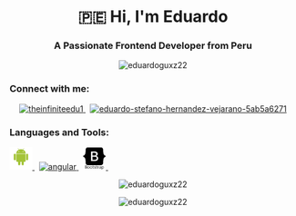 <h1 align="center">🇵🇪 Hi, I'm Eduardo</h1>
<h3 align="center">A Passionate Frontend Developer from Peru</h3>

<p align="center">
  <img src="https://komarev.com/ghpvc/?username=eduardoguxz22&label=Profile%20views&color=0e75b6&style=flat" alt="eduardoguxz22" />
</p>

<h3 align="left">Connect with me:</h3>
<p align="center">
  <a href="https://twitter.com/theinfiniteedu1" target="blank">
    <img src="https://raw.githubusercontent.com/rahuldkjain/github-profile-readme-generator/master/src/images/icons/Social/twitter.svg" alt="theinfiniteedu1" height="30" width="40" />
  </a>
  &nbsp;
  <a href="https://linkedin.com/in/eduardo-stefano-hernandez-vejarano-5ab5a6271" target="blank">
    <img src="https://raw.githubusercontent.com/rahuldkjain/github-profile-readme-generator/master/src/images/icons/Social/linked-in-alt.svg" alt="eduardo-stefano-hernandez-vejarano-5ab5a6271" height="30" width="40" />
  </a>
</p>

<h3 align="left">Languages and Tools:</h3>
<p align="left">
  <a href="https://developer.android.com" target="_blank" rel="noreferrer">
    <img src="https://raw.githubusercontent.com/devicons/devicon/master/icons/android/android-original-wordmark.svg" alt="android" width="40" height="40" />
  </a>
  &nbsp;
  <a href="https://angular.io" target="_blank" rel="noreferrer">
    <img src="https://angular.io/assets/images/logos/angular/angular.svg" alt="angular" width="40" height="40" />
  </a>
  &nbsp;
  <a href="https://getbootstrap.com" target="_blank" rel="noreferrer">
    <img src="https://raw.githubusercontent.com/devicons/devicon/master/icons/bootstrap/bootstrap-plain-wordmark.svg" alt="bootstrap" width="40" height="40" />
  </a>
  &nbsp;
  </p>

<p align="center">
  <img src="https://github-readme-stats.vercel.app/api/top-langs?username=eduardoguxz22&show_icons=true&locale=en&layout=compact" alt="eduardoguxz22" />
</p>

<p align="center">
  <img src="https://github-readme-stats.vercel.app/api?username=eduardoguxz22&show_icons=true&locale=en" alt="eduardoguxz22" />
</p>
